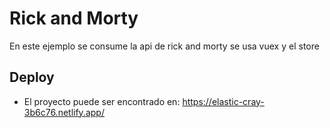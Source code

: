 # Rick and Morty

En este ejemplo se consume la api de rick and morty se usa vuex y el store

## Deploy

- El proyecto puede ser encontrado en: https://elastic-cray-3b6c76.netlify.app/
